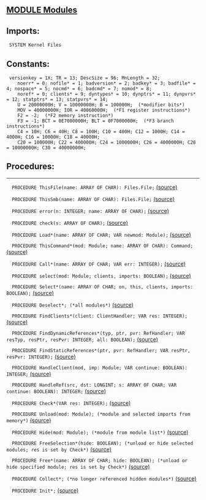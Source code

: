 
## [MODULE Modules](https://github.com/io-core/Modules/blob/main/Modules.Mod)

  ## Imports:
` SYSTEM Kernel Files`

  ## Constants:
```
 versionkey = 1X; TR = 13; DescSize = 96; MnLength = 32;
    noerr* = 0; nofile* = 1; badversion* = 2; badkey* = 3; badfile* = 4; nospace* = 5; nocmd* = 6; badcmd* = 7; nomod* = 8;
    noref* = 0; clients* = 9; dyntypes* = 10; dynptrs* = 11; dynpvrs* = 12; statptrs* = 13; statpvrs* = 14;
    U = 20000000H; V = 10000000H; B = 100000H;  (*modifier bits*)
    MOV = 40000000H; IOR = 40060000H;  (*F1 register instructions*)
    F2 = -2;  (*F2 memory instruction*)
    F3 = -1; BCT = 0E7000000H; BLT = 0F7000000H;  (*F3 branch instructions*)
    C4 = 10H; C6 = 40H; C8 = 100H; C10 = 400H; C12 = 1000H; C14 = 4000H; C16 = 10000H; C18 = 40000H;
    C20 = 100000H; C22 = 400000H; C24 = 1000000H; C26 = 4000000H; C28 = 10000000H; C30 = 40000000H;

```
## Procedures:
---

`  PROCEDURE ThisFile(name: ARRAY OF CHAR): Files.File;` [(source)](https://github.com/io-core/Modules/blob/main/Modules.Mod#L42)


`  PROCEDURE ThisSmb(name: ARRAY OF CHAR): Files.File;` [(source)](https://github.com/io-core/Modules/blob/main/Modules.Mod#L51)


`  PROCEDURE error(n: INTEGER; name: ARRAY OF CHAR);` [(source)](https://github.com/io-core/Modules/blob/main/Modules.Mod#L60)


`  PROCEDURE check(s: ARRAY OF CHAR);` [(source)](https://github.com/io-core/Modules/blob/main/Modules.Mod#L64)


`  PROCEDURE Load*(name: ARRAY OF CHAR; VAR newmod: Module);` [(source)](https://github.com/io-core/Modules/blob/main/Modules.Mod#L75)


`  PROCEDURE ThisCommand*(mod: Module; name: ARRAY OF CHAR): Command;` [(source)](https://github.com/io-core/Modules/blob/main/Modules.Mod#L256)


`  PROCEDURE Call*(name: ARRAY OF CHAR; VAR err: INTEGER);` [(source)](https://github.com/io-core/Modules/blob/main/Modules.Mod#L276)


`  PROCEDURE select(mod: Module; clients, imports: BOOLEAN);` [(source)](https://github.com/io-core/Modules/blob/main/Modules.Mod#L320)


`  PROCEDURE Select*(name: ARRAY OF CHAR; on, this, clients, imports: BOOLEAN);` [(source)](https://github.com/io-core/Modules/blob/main/Modules.Mod#L340)


`  PROCEDURE Deselect*; (*all modules*)` [(source)](https://github.com/io-core/Modules/blob/main/Modules.Mod#L360)


`  PROCEDURE FindClients*(client: ClientHandler; VAR res: INTEGER);` [(source)](https://github.com/io-core/Modules/blob/main/Modules.Mod#L368)


`  PROCEDURE FindDynamicReferences*(typ, ptr, pvr: RefHandler; VAR resTyp, resPtr, resPvr: INTEGER; all: BOOLEAN);` [(source)](https://github.com/io-core/Modules/blob/main/Modules.Mod#L386)


`  PROCEDURE FindStaticReferences*(ptr, pvr: RefHandler; VAR resPtr, resPvr: INTEGER);` [(source)](https://github.com/io-core/Modules/blob/main/Modules.Mod#L398)


`  PROCEDURE HandleClient(mod, imp: Module; VAR continue: BOOLEAN): INTEGER;` [(source)](https://github.com/io-core/Modules/blob/main/Modules.Mod#L420)


`  PROCEDURE HandleRef(src, dst: LONGINT; s: ARRAY OF CHAR; VAR continue: BOOLEAN): INTEGER;` [(source)](https://github.com/io-core/Modules/blob/main/Modules.Mod#L424)


`  PROCEDURE Check*(VAR res: INTEGER);` [(source)](https://github.com/io-core/Modules/blob/main/Modules.Mod#L434)


`  PROCEDURE Unload(mod: Module); (*module and selected imports from memory*)` [(source)](https://github.com/io-core/Modules/blob/main/Modules.Mod#L458)


`  PROCEDURE Hide(mod: Module); (*module from module list*)` [(source)](https://github.com/io-core/Modules/blob/main/Modules.Mod#L474)


`  PROCEDURE FreeSelection*(hide: BOOLEAN); (*unload or hide selected modules; res is set by Check*)` [(source)](https://github.com/io-core/Modules/blob/main/Modules.Mod#L483)


`  PROCEDURE Free*(name: ARRAY OF CHAR; hide: BOOLEAN); (*unload or hide specified module; res is set by Check*)` [(source)](https://github.com/io-core/Modules/blob/main/Modules.Mod#L501)


`  PROCEDURE Collect*; (*no longer referenced hidden modules*)` [(source)](https://github.com/io-core/Modules/blob/main/Modules.Mod#L515)


`  PROCEDURE Init*;` [(source)](https://github.com/io-core/Modules/blob/main/Modules.Mod#L575)

